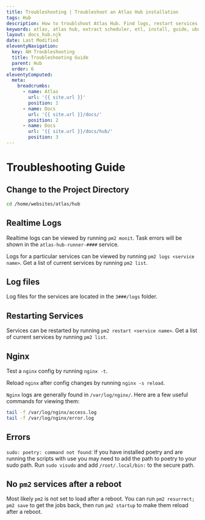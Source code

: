 ```yaml
---
title: Troubleshooting | Troubleshoot an Atlas Hub installation
tags: Hub
description: How to troublshoot Atlas Hub. Find logs, restart services and debug.
keywords: atlas, atlas hub, extract scheduler, etl, install, guide, ubuntu server, troubleshooting
layout: docs_hub.njk
date: Last Modified
eleventyNavigation:
  key: AH Troubleshooting
  title: Troubleshooting Guide
  parent: Hub
  order: 6
eleventyComputed:
  meta:
    breadcrumbs:
      - name: Atlas
        url: '{{ site.url }}'
        position: 1
      - name: Docs
        url: '{{ site.url }}/docs/'
        position: 2
      - name: Docs
        url: '{{ site.url }}/docs/hub/'
        position: 3
---
```


# Troubleshooting Guide

## Change to the Project Directory

```bash
cd /home/websites/atlas/hub
```

## Realtime Logs

Realtime logs can be viewed by running `pm2 monit`. Task errors will be shown in the `atlas-hub-runner-####` service.

Logs for a particular services can be viewed by running `pm2 logs <service name>`. Get a list of current services by running `pm2 list`.

## Log files

Log files for the services are located in the `3###/logs` folder.

## Restarting Services

Services can be restarted by running `pm2 restart <service name>`. Get a list of current services by running `pm2 list`.

## Nginx

Test a `nginx` config by running `nginx -t`.

Reload `nginx` after config changes by running `nginx -s reload`.

`Nginx` logs are generally found in `/var/log/nginx/`. Here are a few useful commands for viewing them:

```bash
tail -f /var/log/nginx/access.log
tail -f /var/log/nginx/error.log
```

## Errors

`sudo: poetry: command not found`: If you have installed poetry and are running the scripts with use you may need to add the path to poetry to your sudo path. Run `sudo visudo` and add `/root/.local/bin:` to the secure path.

## No `pm2` services after a reboot

Most likely `pm2` is not set to load after a reboot. You can run `pm2 resurrect; pm2 save` to get the jobs back, then run `pm2 startup` to make them reload after a reboot.

